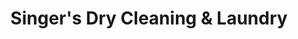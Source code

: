 ---
title: "Singer's Dry Cleaning & Laundry"
url: /denver/singers-dry-cleaning-and-laundry/
shop: laundry
---